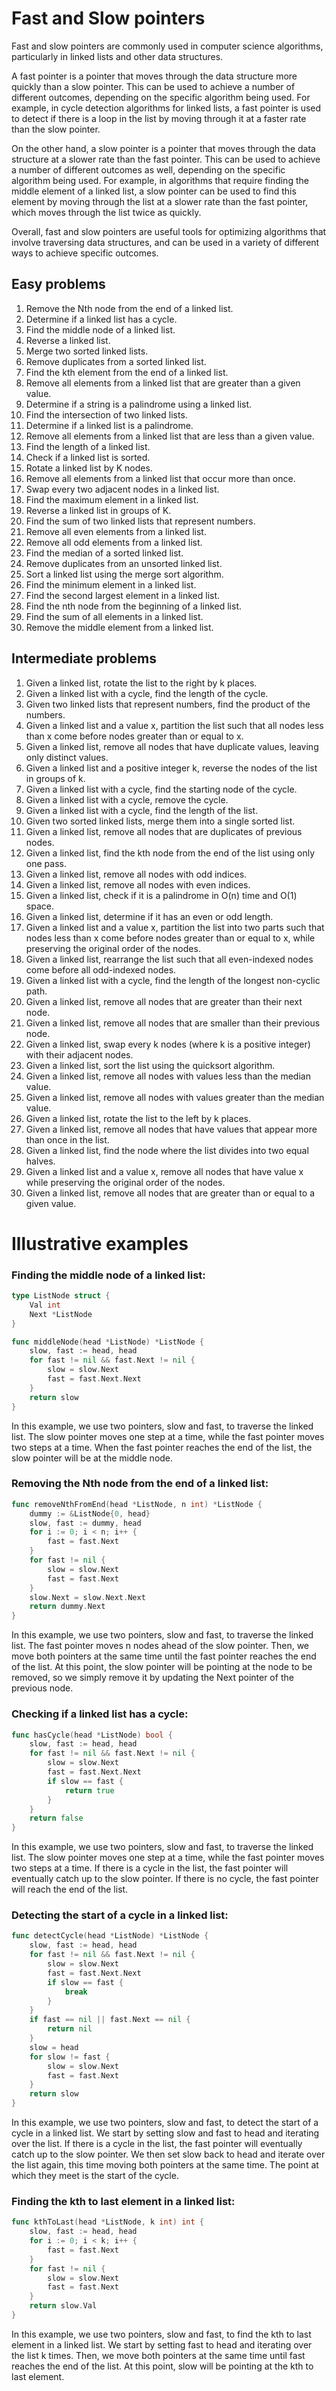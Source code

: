 # Fast and Slow pointers

Fast and slow pointers are commonly used in computer science algorithms, particularly in linked lists and other data structures.

A fast pointer is a pointer that moves through the data structure more quickly than a slow pointer. 
This can be used to achieve a number of different outcomes, depending on the specific algorithm being 
used. For example, in cycle detection algorithms for linked lists, a fast pointer is used to detect if 
there is a loop in the list by moving through it at a faster rate than the slow pointer.

On the other hand, a slow pointer is a pointer that moves through the data structure at a slower rate 
than the fast pointer. This can be used to achieve a number of different outcomes as well, depending 
on the specific algorithm being used. For example, in algorithms that require finding the middle element 
of a linked list, a slow pointer can be used to find this element by moving through the list at a slower 
rate than the fast pointer, which moves through the list twice as quickly.

Overall, fast and slow pointers are useful tools for optimizing algorithms that involve traversing data structures, 
and can be used in a variety of different ways to achieve specific outcomes.

## Easy problems

1. Remove the Nth node from the end of a linked list.
1. Determine if a linked list has a cycle.
1. Find the middle node of a linked list.
1. Reverse a linked list.
1. Merge two sorted linked lists.
1. Remove duplicates from a sorted linked list.
1. Find the kth element from the end of a linked list.
1. Remove all elements from a linked list that are greater than a given value.
1. Determine if a string is a palindrome using a linked list.
1. Find the intersection of two linked lists.
1. Determine if a linked list is a palindrome.
1. Remove all elements from a linked list that are less than a given value.
1. Find the length of a linked list.
1. Check if a linked list is sorted.
1. Rotate a linked list by K nodes.
1. Remove all elements from a linked list that occur more than once.
1. Swap every two adjacent nodes in a linked list.
1. Find the maximum element in a linked list.
1. Reverse a linked list in groups of K.
1. Find the sum of two linked lists that represent numbers.
1. Remove all even elements from a linked list.
1. Remove all odd elements from a linked list.
1. Find the median of a sorted linked list.
1. Remove duplicates from an unsorted linked list.
1. Sort a linked list using the merge sort algorithm.
1. Find the minimum element in a linked list.
1. Find the second largest element in a linked list.
1. Find the nth node from the beginning of a linked list.
1. Find the sum of all elements in a linked list.
1. Remove the middle element from a linked list.
 
## Intermediate problems
1. Given a linked list, rotate the list to the right by k places.
1. Given a linked list with a cycle, find the length of the cycle.
1. Given two linked lists that represent numbers, find the product of the numbers.
1. Given a linked list and a value x, partition the list such that all nodes less than x come before nodes greater than or equal to x.
1. Given a linked list, remove all nodes that have duplicate values, leaving only distinct values.
1. Given a linked list and a positive integer k, reverse the nodes of the list in groups of k.
1. Given a linked list with a cycle, find the starting node of the cycle.
1. Given a linked list with a cycle, remove the cycle.
1. Given a linked list with a cycle, find the length of the list.
1. Given two sorted linked lists, merge them into a single sorted list.
1. Given a linked list, remove all nodes that are duplicates of previous nodes.
1. Given a linked list, find the kth node from the end of the list using only one pass.
1. Given a linked list, remove all nodes with odd indices.
1. Given a linked list, remove all nodes with even indices.
1. Given a linked list, check if it is a palindrome in O(n) time and O(1) space.
1. Given a linked list, determine if it has an even or odd length.
1. Given a linked list and a value x, partition the list into two parts such that nodes less than x come before nodes greater than or equal to x, while preserving the original order of the nodes.
1. Given a linked list, rearrange the list such that all even-indexed nodes come before all odd-indexed nodes.
1. Given a linked list with a cycle, find the length of the longest non-cyclic path.
1. Given a linked list, remove all nodes that are greater than their next node.
1. Given a linked list, remove all nodes that are smaller than their previous node.
1. Given a linked list, swap every k nodes (where k is a positive integer) with their adjacent nodes.
1. Given a linked list, sort the list using the quicksort algorithm.
1. Given a linked list, remove all nodes with values less than the median value.
1. Given a linked list, remove all nodes with values greater than the median value.
1. Given a linked list, rotate the list to the left by k places.
1. Given a linked list, remove all nodes that have values that appear more than once in the list.
1. Given a linked list, find the node where the list divides into two equal halves.
1. Given a linked list and a value x, remove all nodes that have value x while preserving the original order of the nodes.
1. Given a linked list, remove all nodes that are greater than or equal to a given value.

# Illustrative examples

### Finding the middle node of a linked list:

```go
type ListNode struct {
    Val int
    Next *ListNode
}

func middleNode(head *ListNode) *ListNode {
    slow, fast := head, head
    for fast != nil && fast.Next != nil {
        slow = slow.Next
        fast = fast.Next.Next
    }
    return slow
}
```
In this example, we use two pointers, slow and fast, to traverse the linked list. 
The slow pointer moves one step at a time, while the fast pointer moves two steps 
at a time. When the fast pointer reaches the end of the list, the slow pointer 
will be at the middle node.

### Removing the Nth node from the end of a linked list:

```go
func removeNthFromEnd(head *ListNode, n int) *ListNode {
    dummy := &ListNode{0, head}
    slow, fast := dummy, head
    for i := 0; i < n; i++ {
        fast = fast.Next
    }
    for fast != nil {
        slow = slow.Next
        fast = fast.Next
    }
    slow.Next = slow.Next.Next
    return dummy.Next
}

```
In this example, we use two pointers, slow and fast, to traverse the linked list. 
The fast pointer moves n nodes ahead of the slow pointer. Then, we move both pointers 
at the same time until the fast pointer reaches the end of the list. At this point, 
the slow pointer will be pointing at the node to be removed, so we simply remove it 
by updating the Next pointer of the previous node.

### Checking if a linked list has a cycle:

```go
func hasCycle(head *ListNode) bool {
    slow, fast := head, head
    for fast != nil && fast.Next != nil {
        slow = slow.Next
        fast = fast.Next.Next
        if slow == fast {
            return true
        }
    }
    return false
}

```
In this example, we use two pointers, slow and fast, to traverse the linked list. 
The slow pointer moves one step at a time, while the fast pointer moves two steps 
at a time. If there is a cycle in the list, the fast pointer will eventually catch 
up to the slow pointer. If there is no cycle, the fast pointer will reach the end of the list.

### Detecting the start of a cycle in a linked list:

```go
func detectCycle(head *ListNode) *ListNode {
    slow, fast := head, head
    for fast != nil && fast.Next != nil {
        slow = slow.Next
        fast = fast.Next.Next
        if slow == fast {
            break
        }
    }
    if fast == nil || fast.Next == nil {
        return nil
    }
    slow = head
    for slow != fast {
        slow = slow.Next
        fast = fast.Next
    }
    return slow
}
```
In this example, we use two pointers, slow and fast, to detect the start of a cycle in a linked list. We start by setting slow and fast to head and iterating over the list. If there is a cycle in the list, the fast pointer will eventually catch up to the slow pointer. We then set slow back to head and iterate over the list again, this time moving both pointers at the same time. The point at which they meet is the start of the cycle.

### Finding the kth to last element in a linked list:

```go
func kthToLast(head *ListNode, k int) int {
    slow, fast := head, head
    for i := 0; i < k; i++ {
        fast = fast.Next
    }
    for fast != nil {
        slow = slow.Next
        fast = fast.Next
    }
    return slow.Val
}

```

In this example, we use two pointers, slow and fast, to find the kth to last element in a linked list. 
We start by setting fast to head and iterating over the list k times. Then, we move both pointers at 
the same time until fast reaches the end of the list. At this point, slow will be pointing at the kth 
to last element.



